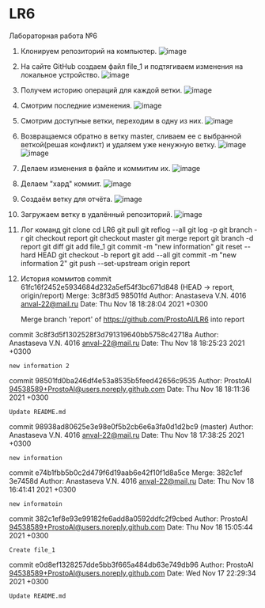 # LR6
Лабораторная работа №6
1. Клонируем репозиторий на компьютер. 
![image](https://user-images.githubusercontent.com/94538589/142269402-d5dd6fac-4983-470e-9961-14c6f6ccbf4a.png)
2. На сайте GitHub создаем файл file_1 и подтягиваем изменения на локальное устройство.
![image](https://user-images.githubusercontent.com/94538589/142412629-7b1b8940-5e96-4d26-ac53-eda72229f985.png)
3. Получем историю операций для каждой ветки.
![image](https://user-images.githubusercontent.com/94538589/142413165-3a76e8bf-f549-43b7-b330-05e666b28898.png)
4. Смотрим последние изменения. 
![image](https://user-images.githubusercontent.com/94538589/142414011-a626d70f-dadb-4565-95fa-52863b4a9993.png)
5. Смотрим доступные ветки, переходим в одну из них.
![image](https://user-images.githubusercontent.com/94538589/142439771-98fd9d03-4788-4a46-a1ff-4e714135d53e.png)
6. Возвращаемся обратно в ветку master, сливаем ее с выбранной веткой(решая конфликт) и удаляем уже ненужную ветку.
![image](https://user-images.githubusercontent.com/94538589/142440031-31fedaf3-2bcf-4d23-992b-9191bab795e0.png)
![image](https://user-images.githubusercontent.com/94538589/142440081-869ffc66-8bf1-4dc9-9c24-b6483a5c57e2.png)
7. Делаем изменения в файле и коммитим их.
![image](https://user-images.githubusercontent.com/94538589/142452116-8336bb83-fc11-4127-8882-48f63e768b88.png)
8. Делаем "хард" коммит.
![image](https://user-images.githubusercontent.com/94538589/142440617-d8220895-b520-4a09-afae-2705658b938b.png)
9. Создаём ветку для отчёта.
![image](https://user-images.githubusercontent.com/94538589/142440720-5387734c-1ce6-4603-bebf-12ca1e69d669.png)
10. Загружаем ветку в удалённый репозиторий.
![image](https://user-images.githubusercontent.com/94538589/142440887-6a105243-98c6-4a65-9679-a9a3f6dc9969.png)
11. Лог команд
git clone
cd LR6
git pull
git reflog --all
git log -p
git branch -r
git checkout report
git checkout master
git merge report
git branch -d report
git diff
git add file_1
git commit -m "new information"
git reset --hard HEAD
git checkout -b report
git add --all
git commit -m "new information 2"
git push --set-upstream origin report
12. История коммитов
commit 61fc16f2452e5934684d232a5ef54f3bc671d848 (HEAD -> report, origin/report)
Merge: 3c8f3d5 98501fd
Author: Anastaseva V.N. 4016 <anval-22@mail.ru>
Date:   Thu Nov 18 18:28:04 2021 +0300

    Merge branch 'report' of https://github.com/ProstoAl/LR6 into report

commit 3c8f3d5f1302528f3d791319640bb5758c42718a
Author: Anastaseva V.N. 4016 <anval-22@mail.ru>
Date:   Thu Nov 18 18:25:23 2021 +0300

    new information 2

commit 98501fd0ba246df4e53a8535b5feed42656c9535
Author: ProstoAl <94538589+ProstoAl@users.noreply.github.com>
Date:   Thu Nov 18 18:11:36 2021 +0300

    Update README.md

commit 98938ad80625e3e98e0f5b2cb6e6a3fa0d1d2bc9 (master)
Author: Anastaseva V.N. 4016 <anval-22@mail.ru>
Date:   Thu Nov 18 17:38:25 2021 +0300

    new information

commit e74b1fbb5b0c2d479f6d19aab6e42f10f1d8a5ce
Merge: 382c1ef 3e7458d
Author: Anastaseva V.N. 4016 <anval-22@mail.ru>
Date:   Thu Nov 18 16:41:41 2021 +0300

    new informatoin

commit 382c1ef8e93e99182fe6add8a0592ddfc2f9cbed
Author: ProstoAl <94538589+ProstoAl@users.noreply.github.com>
Date:   Thu Nov 18 15:05:44 2021 +0300

    Create file_1

commit e0d8ef1328257dde5bb3f665a484db63e749db96
Author: ProstoAl <94538589+ProstoAl@users.noreply.github.com>
Date:   Wed Nov 17 22:29:34 2021 +0300

    Update README.md




